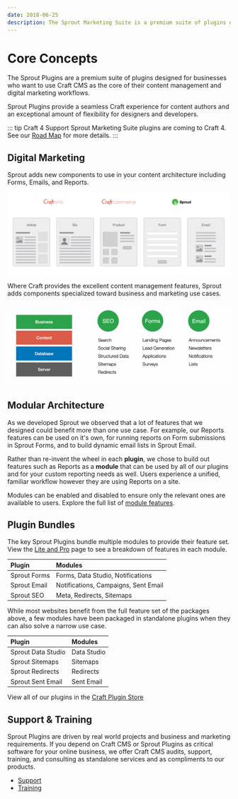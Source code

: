 ```yaml
---
date: 2018-06-25
description: The Sprout Marketing Suite is a premium suite of plugins designed for businesses who want to use Craft CMS as the core of their content management and digital marketing workflows.
---
```


# Core Concepts

The Sprout Plugins are a premium suite of plugins designed for businesses who want to use Craft CMS as the core of their content management and digital marketing workflows.

Sprout Plugins provide a seamless Craft experience for content authors and an exceptional amount of flexibility for designers and developers.

[//]: # (Sprout Plugins provide a seamless Craft experience for content authors, an exceptional amount of flexibility for designers and developers, and comprehensive multi-site support for multi-regional and multi-lingual websites.)

::: tip Craft 4 Support
Sprout Marketing Suite plugins are coming to Craft 4. See our [Road Map](./support/road-map.md) for more details.
:::

## Digital Marketing

Sprout adds new components to use in your content architecture including Forms, Emails, and Reports.

![Sprout Components](./images/sprout-components.png)

Where Craft provides the excellent content management features, Sprout adds components specialized toward business and marketing use cases.

![Sprout Features](./images/sprout-features.png)

## Modular Architecture

As we developed Sprout we observed that a lot of features that we designed could benefit more than one use case. For example, our Reports features can be used on it's own, for running reports on Form submissions in Sprout Forms, and to build dynamic email lists in Sprout Email.

Rather than re-invent the wheel in each **plugin**, we chose to build out features such as Reports as a **module** that can be used by all of our plugins and for your custom reporting needs as well. Users experience a unified, familiar workflow however they are using Reports on a site.

Modules can be enabled and disabled to ensure only the relevant ones are available to users. Explore the full list of [module features](./features.md). 

## Plugin Bundles

The key Sprout Plugins bundle multiple modules to provide their feature set. View the [Lite and Pro](./features.md) page to see a breakdown of features in each module. 

| Plugin             | Modules                              |
|:-------------------|:-------------------------------------|
| Sprout Forms       | Forms, Data Studio, Notifications    |
| Sprout Email       | Notifications, Campaigns, Sent Email |
| Sprout SEO         | Meta, Redirects, Sitemaps            |

While most websites benefit from the full feature set of the packages above, a few modules have been packaged in standalone plugins when they can also solve a narrow use case.

| Plugin             | Modules      |
|:-------------------|:-------------|
| Sprout Data Studio | Data Studio  |
| Sprout Sitemaps    | Sitemaps     |
| Sprout Redirects   | Redirects    |
| Sprout Sent Email  | Sent Email   |

[//]: # (| Sprout Marketing Suite | [All Modules]&#40;./features.md&#41; |)

View all of our plugins in the [Craft Plugin Store](https://plugins.craftcms.com/developer/169)

## Support & Training

Sprout Plugins are driven by real world projects and business and marketing requirements. If you depend on Craft CMS or Sprout Plugins as critical software for your online business, we offer Craft CMS audits, support, training, and consulting as standalone services and as compliments to our products.

- [Support](./support/support.md)
- [Training](./support/training.md)
